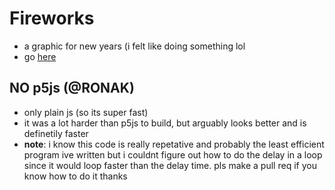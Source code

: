 # Fireworks
- a graphic for new years (i felt like doing something lol
- go [here](https://skparab1.github.io/fireworks)

## NO p5js (@RONAK)
- only plain js (so its super fast)
- it was a lot harder than p5js to build, but arguably looks better and is definetily faster
- **note**: i know this code is really repetative and probably the least efficient program ive written but i couldnt figure out how to do the delay in a loop since it would loop faster than the delay time. pls make a pull req if you know how to do it thanks
